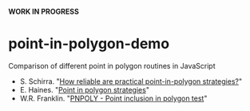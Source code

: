 **WORK IN PROGRESS**

point-in-polygon-demo
=====================
Comparison of different point in polygon routines in JavaScript

* S. Schirra. "[How reliable are practical point-in-polygon strategies?](http://wwwisg.cs.uni-magdeburg.de/ag/pointInPolygonReliability/)"
* E. Haines. "[Point in polygon strategies](http://erich.realtimerendering.com/ptinpoly/)"
* W.R. Franklin. "[PNPOLY - Point inclusion in polygon test](http://www.ecse.rpi.edu/Homepages/wrf/Research/Short_Notes/pnpoly.html)"


